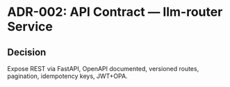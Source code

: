 # ADR-002: API Contract — llm-router Service
## Decision
Expose REST via FastAPI, OpenAPI documented, versioned routes, pagination, idempotency keys, JWT+OPA.
